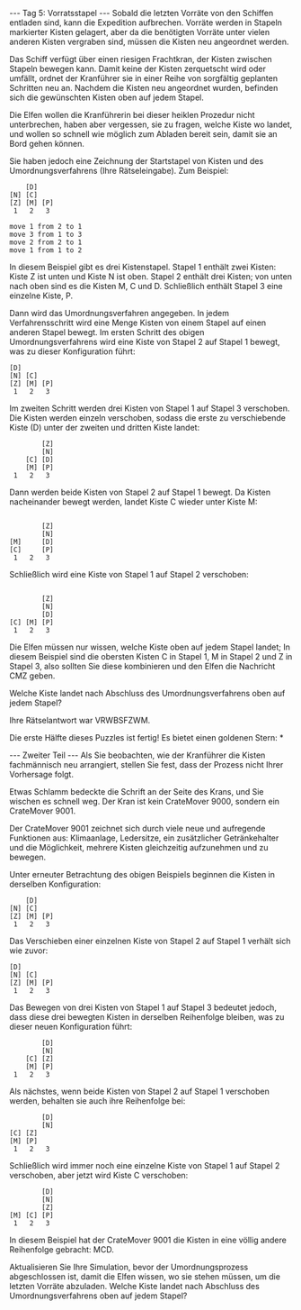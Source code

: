 --- Tag 5: Vorratsstapel ---
Sobald die letzten Vorräte von den Schiffen entladen sind, kann die Expedition aufbrechen. Vorräte werden in Stapeln markierter Kisten gelagert, aber da die benötigten Vorräte unter vielen anderen Kisten vergraben sind, müssen die Kisten neu angeordnet werden.

Das Schiff verfügt über einen riesigen Frachtkran, der Kisten zwischen Stapeln bewegen kann. Damit keine der Kisten zerquetscht wird oder umfällt, ordnet der Kranführer sie in einer Reihe von sorgfältig geplanten Schritten neu an. Nachdem die Kisten neu angeordnet wurden, befinden sich die gewünschten Kisten oben auf jedem Stapel.

Die Elfen wollen die Kranführerin bei dieser heiklen Prozedur nicht unterbrechen, haben aber vergessen, sie zu fragen, welche Kiste wo landet, und wollen so schnell wie möglich zum Abladen bereit sein, damit sie an Bord gehen können.

Sie haben jedoch eine Zeichnung der Startstapel von Kisten und des Umordnungsverfahrens (Ihre Rätseleingabe). Zum Beispiel:
```
    [D]
[N] [C]
[Z] [M] [P]
 1   2   3

move 1 from 2 to 1
move 3 from 1 to 3
move 2 from 2 to 1
move 1 from 1 to 2

```
In diesem Beispiel gibt es drei Kistenstapel. Stapel 1 enthält zwei Kisten: Kiste Z ist unten und Kiste N ist oben. Stapel 2 enthält drei Kisten; von unten nach oben sind es die Kisten M, C und D. Schließlich enthält Stapel 3 eine einzelne Kiste, P.

Dann wird das Umordnungsverfahren angegeben. In jedem Verfahrensschritt wird eine Menge Kisten von einem Stapel auf einen anderen Stapel bewegt. Im ersten Schritt des obigen Umordnungsverfahrens wird eine Kiste von Stapel 2 auf Stapel 1 bewegt, was zu dieser Konfiguration führt:
```
[D]
[N] [C]
[Z] [M] [P]
 1   2   3
```
Im zweiten Schritt werden drei Kisten von Stapel 1 auf Stapel 3 verschoben. Die Kisten werden einzeln verschoben, sodass die erste zu verschiebende Kiste (D) unter der zweiten und dritten Kiste landet:
```
        [Z]
        [N]
    [C] [D]
    [M] [P]
 1   2   3
```
Dann werden beide Kisten von Stapel 2 auf Stapel 1 bewegt. Da Kisten nacheinander bewegt werden, landet Kiste C wieder unter Kiste M:
```

        [Z]
        [N]
[M]     [D]
[C]     [P]
 1   2   3
```
Schließlich wird eine Kiste von Stapel 1 auf Stapel 2 verschoben:
```

        [Z]
        [N]
        [D]
[C] [M] [P]
 1   2   3
```
Die Elfen müssen nur wissen, welche Kiste oben auf jedem Stapel landet; In diesem Beispiel sind die obersten Kisten C in Stapel 1, M in Stapel 2 und Z in Stapel 3, also sollten Sie diese kombinieren und den Elfen die Nachricht CMZ geben.

Welche Kiste landet nach Abschluss des Umordnungsverfahrens oben auf jedem Stapel?

Ihre Rätselantwort war VRWBSFZWM.

Die erste Hälfte dieses Puzzles ist fertig! Es bietet einen goldenen Stern: *

--- Zweiter Teil ---
Als Sie beobachten, wie der Kranführer die Kisten fachmännisch neu arrangiert, stellen Sie fest, dass der Prozess nicht Ihrer Vorhersage folgt.

Etwas Schlamm bedeckte die Schrift an der Seite des Krans, und Sie wischen es schnell weg. Der Kran ist kein CrateMover 9000, sondern ein CrateMover 9001.

Der CrateMover 9001 zeichnet sich durch viele neue und aufregende Funktionen aus: Klimaanlage, Ledersitze, ein zusätzlicher Getränkehalter und die Möglichkeit, mehrere Kisten gleichzeitig aufzunehmen und zu bewegen.

Unter erneuter Betrachtung des obigen Beispiels beginnen die Kisten in derselben Konfiguration:
```
    [D]
[N] [C]
[Z] [M] [P]
 1   2   3
```
Das Verschieben einer einzelnen Kiste von Stapel 2 auf Stapel 1 verhält sich wie zuvor:
```
[D]
[N] [C]
[Z] [M] [P]
 1   2   3
```
Das Bewegen von drei Kisten von Stapel 1 auf Stapel 3 bedeutet jedoch, dass diese drei bewegten Kisten in derselben Reihenfolge bleiben, was zu dieser neuen Konfiguration führt:
```
        [D]
        [N]
    [C] [Z]
    [M] [P]
 1   2   3
```
Als nächstes, wenn beide Kisten von Stapel 2 auf Stapel 1 verschoben werden, behalten sie auch ihre Reihenfolge bei:
```
        [D]
        [N]
[C] [Z]
[M] [P]
 1   2   3
```
Schließlich wird immer noch eine einzelne Kiste von Stapel 1 auf Stapel 2 verschoben, aber jetzt wird Kiste C verschoben:
```
        [D]
        [N]
        [Z]
[M] [C] [P]
 1   2   3
```
In diesem Beispiel hat der CrateMover 9001 die Kisten in eine völlig andere Reihenfolge gebracht: MCD.

Aktualisieren Sie Ihre Simulation, bevor der Umordnungsprozess abgeschlossen ist, damit die Elfen wissen, wo sie stehen müssen, um die letzten Vorräte abzuladen. Welche Kiste landet nach Abschluss des Umordnungsverfahrens oben auf jedem Stapel?

